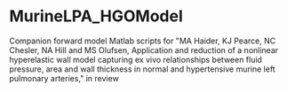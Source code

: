 # MurineLPA_HGOModel
Companion forward model Matlab scripts for "MA Haider, KJ Pearce, NC Chesler, NA Hill and MS Olufsen, Application and reduction of a nonlinear hyperelastic wall model capturing ex vivo relationships between fluid pressure, area and wall thickness in normal and hypertensive murine left pulmonary arteries," in review
